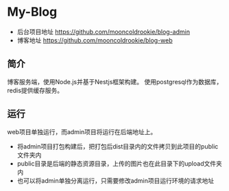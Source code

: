 # My-Blog
- 后台项目地址 https://github.com/mooncoldrookie/blog-admin
- 博客地址 https://github.com/mooncoldrookie/blog-web

## 简介
博客服务端，使用Node.js并基于Nestjs框架构建。
使用postgresql作为数据库，redis提供缓存服务。

## 运行
web项目单独运行，而admin项目将运行在后端地址上。
- 将admin项目打包构建后，把打包后dist目录内的文件拷贝到此项目的public文件夹内
- public目录是后端的静态资源目录，上传的图片也在此目录下的upload文件夹内
- 也可以将admin单独分离运行，只需要修改admin项目运行环境的请求地址



